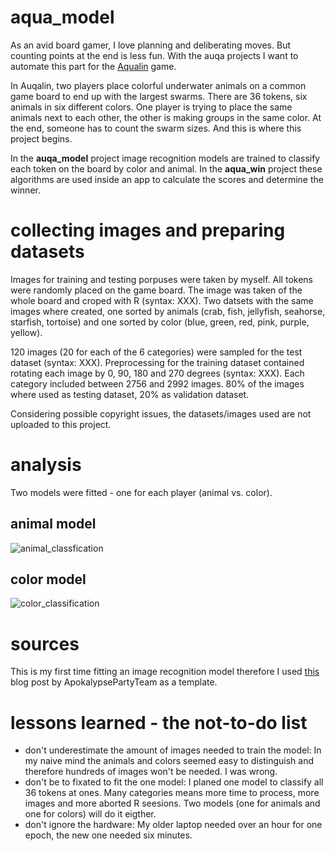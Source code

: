 # aqua_model

As an avid board gamer, I love planning and deliberating moves. But counting points at the end is less fun. With the auqa projects I want to automate this part for the [Aqualin](https://boardgamegeek.com/boardgame/295948/aqualin) game.

In Auqalin, two players place colorful underwater animals on a common game board to end up with the largest swarms. There are 36 tokens, six animals in six different colors. One player is trying to place the same animals next to each other, the other is making groups in the same color. At the end, someone has to count the swarm sizes. And this is where this project begins. 

In the **auqa_model** project image recognition models are trained to classify each token on the board by color and animal. In the **aqua_win** project these algorithms are used inside an app to calculate the scores and determine the winner. 

# collecting images and preparing datasets

Images for training and testing porpuses were taken by myself. All tokens were randomly placed on the game board. The image was taken of the whole board and croped with R (syntax: XXX). Two datsets with the same images where created, one sorted by animals (crab, fish, jellyfish, seahorse, starfish, tortoise) and one sorted by color (blue, green, red, pink, purple, yellow).  

120 images (20 for each of the 6 categories) were sampled for the test dataset (syntax: XXX). Preprocessing for the training dataset contained rotating each image by 0, 90, 180 and 270 degrees (syntax: XXX). Each category included between 2756 and 2992 images. 80% of the images where used as testing dataset, 20% as validation dataset. 

Considering possible copyright issues, the datasets/images used are not uploaded to this project.

# analysis

Two models were fitted - one for each player (animal vs. color). 


## animal model

![animal_classfication](https://user-images.githubusercontent.com/38466492/196999622-f8a4cbb5-6ae5-44f1-a0ae-d00788960318.svg)


## color model

![color_classification](https://user-images.githubusercontent.com/38466492/196999542-212a258f-a546-4103-8abf-a6e61195899a.svg)

# sources 

This is my first time fitting an image recognition model therefore I used [this](https://www.r-bloggers.com/2021/03/how-to-build-your-own-image-recognition-app-with-r-part-1/) blog post by ApokalypsePartyTeam as a template.

# lessons learned - the not-to-do list

- don't underestimate the amount of images needed to train the model: In my naive mind the animals and colors seemed easy to distinguish and therefore hundreds of images won't be needed. I was wrong. 
- don't be to fixated to fit the one model: I planed one model to classify all 36 tokens at ones. Many categories means more time to process, more images and more aborted R seesions. Two models (one for animals and one for colors) will do it eigther. 
- don't ignore the hardware: My older laptop needed over an hour for one epoch, the new one needed six minutes.  
